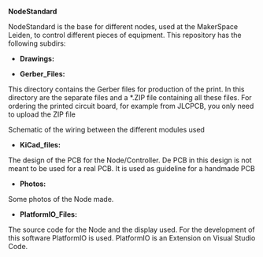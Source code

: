 **NodeStandard**

NodeStandard is the base for different nodes, used at the MakerSpace Leiden, to control different pieces of equipment. This repository has the following subdirs:

- **Drawings:**

- **Gerber_Files:**

This directory contains the Gerber files for production of the print. In this directory are the separate files and a *.ZIP file containing all these files. For ordering the printed circuit board, for example from JLCPCB, you only need to upload the ZIP file

Schematic of the wiring between the different modules used

- **KiCad\_files:**

The design of the PCB for the Node/Controller. De PCB in this design is not meant to be used for a real PCB. It is used as guideline for a handmade PCB

- **Photos:**

Some photos of the Node made.

- **PlatformIO\_Files:**

The source code for the Node and the display used. For the development of this software PlatformIO is used. PlatformIO is an Extension on Visual Studio Code.
